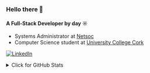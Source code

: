 ### Hello there 👋

#### A Full-Stack Developer by day ☼ 

* Systems Administrator at [Netsoc](https://netsoc.co/rk/)<br> 
* Computer Science student at [University College Cork](https://www.ucc.ie/en/)<br>


<a href="https://www.linkedin.com/in/aleksysiek" target="_blank"><img alt="LinkedIn" src="https://img.shields.io/badge/-LinkedIn-0077B5?style=flat-square&logo=Linkedin&logoColor=white"></a>

<details>
<summary>Click for GitHub Stats</summary>
<p align="center">
    <img alt = "GitHub Stats" src="https://github-readme-stats.vercel.app/api?username=Sequel0x&show_icons=true&hide=issues&icon_color=000000&hide_border=true&title_color=5391FE&text_color=555">
    <br>
    <img alt = "Top Language" src="https://github-readme-stats.vercel.app/api/top-langs/?username=Sequel0x&hide=html,&hide_border=true&title_color=5391FE&text_color=555"
</p>
</details>
